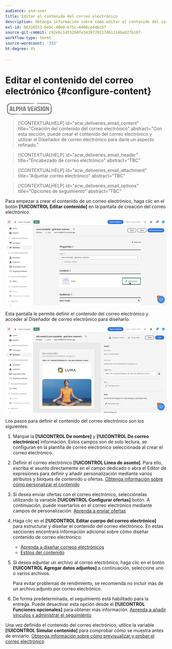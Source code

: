 ```yaml
---
audience: end-user
title: Editar el contenido del correo electrónico
description: Obtenga información sobre cómo editar el contenido del correo electrónico en la interfaz de usuario web de Campaign
exl-id: b6316551-bebc-40e0-b75c-4408ce4d6c57
source-git-commit: c92e6c1455266fe3430720117d61114ba027b187
workflow-type: tm+mt
source-wordcount: '332'
ht-degree: 4%

---
```


# Editar el contenido del correo electrónico {#configure-content}

![](../assets/do-not-localize/badge.png)

>[!CONTEXTUALHELP]
>id="acw_deliveries_email_content"
>title="Creación del contenido del correo electrónico"
>abstract="Con esta sección, puede crear el contenido del correo electrónico y utilizar el Diseñador de correo electrónico para darle un aspecto refinado."

>[!CONTEXTUALHELP]
>id="acw_deliveries_email_header"
>title="Encabezado de correo electrónico"
>abstract="TBC"

>[!CONTEXTUALHELP]
>id="acw_deliveries_email_attachment"
>title="Adjuntar correo electrónico"
>abstract="TBC"

>[!CONTEXTUALHELP]
>id="acw_deliveries_email_options"
>title="Opciones de seguimiento"
>abstract="TBC"

Para empezar a crear el contenido de un correo electrónico, haga clic en el botón **[!UICONTROL Editar contenido]** en la pantalla de creación del correo electrónico.

![](assets/edit-content.png)

Esta pantalla le permite definir el contenido del correo electrónico y acceder al Diseñador de correo electrónico para diseñarlo.

![](assets/content-dashboard.png)

Los pasos para definir el contenido del correo electrónico son los siguientes:

1. Marque la **[!UICONTROL De nombre]** y **[!UICONTROL De correo electrónico]** información. Estos campos son de solo lectura, se configuran en la plantilla de correo electrónico seleccionada al crear el correo electrónico.

1. Definir el correo electrónico **[!UICONTROL Línea de asunto]**. Para ello, escriba el asunto directamente en el campo dedicado o abra el Editor de expresiones para definir y añadir personalización mediante varios atributos y bloques de contenido u ofertas. [Obtenga información sobre cómo personalizar el contenido](../personalization/personalize.md)

1. Si desea enviar ofertas con el correo electrónico, selecciónelas utilizando la variable **[!UICONTROL Configurar ofertas]** botón. A continuación, puede insertarlos en el correo electrónico mediante campos de personalización. [Aprenda a enviar ofertas](offers.md)

1. Haga clic en el **[!UICONTROL Editar cuerpo del correo electrónico]** para estructurar y diseñar el contenido del correo electrónico. En estas secciones encontrará información adicional sobre cómo diseñar contenido de correo electrónico:

   * [Aprenda a diseñar correos electrónicos](create-email-content.md)
   * [Estilos del contenido](get-started-email-style.md)

1. Si desea adjuntar un archivo al correo electrónico, haga clic en el botón **[!UICONTROL Agregar datos adjuntos]** a continuación, seleccione uno o varios archivos.

   Para evitar problemas de rendimiento, se recomienda no incluir más de un archivo adjunto por correo electrónico.

   <!--limitation on size + number of files?-->

1. De forma predeterminada, el seguimiento está habilitado para la entrega. Puede desactivar esta opción desde el **[!UICONTROL Funciones opcionales]** para obtener más información. [Aprenda a añadir vínculos y administrar el seguimiento](message-tracking.md)

Una vez definido el contenido del correo electrónico, utilice la variable **[!UICONTROL Simular contenido]** para comprobar cómo se muestra antes de enviarlo. [Obtenga información sobre cómo previsualizar y probar el correo electrónico](../preview-test/preview-test.md)
